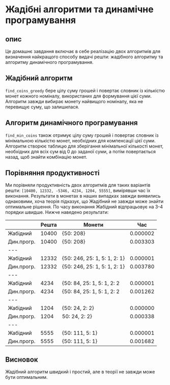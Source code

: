 # Жадібні алгоритми та динамічне програмування

## опис

Це домашнє завдання включає в себе реалізацію двох алгоритмів для визначення найкращого способу видачі решти: жадібного алгоритму та алгоритму динамічного програмування.

## Жадібний алгоритм

`find_coins_greedy` бере цілу суму грошей і повертає словник із кількістю монет кожного номіналу, використаних для формування цієї суми. Алгоритм завжди вибирає монету найвищого номіналу, яка не перевищує суму, що залишилася.

## Алгоритм динамічного програмування

`find_min_coins` також отримує цілу суму грошей і повертає словник із мінімальною кількістю монет, необхідних для компенсації цієї суми. Алгоритм створює таблицю для зберігання мінімальної кількості монет, необхідних для всіх сум від 0 до заданої суми, а потім повертається назад, щоб знайти комбінацію монет.

## Порівняння продуктивності

Ми порівняли продуктивність двох алгоритмів для таких варіантів решти: `[10400, 12332, -5346, 4234, 1204, 5555]`, вимірявши час їх виконання. Результати в монетах в наших випадках завжди виявились однаковими, хоча теорія підказує, що Жадібний не завжди може знайти оптимальне рішення. По часу виконання Жабідний відпрацьовує на 3-4 порядки швидше.
Нижче наведено результати:

|   | Решта | Монети | Час |
| --- | --- | --- | --- |
| Жабідний | 10400 | {50: 208} | 0.000002 | 
| Дин.прогр. | 10400 | {50: 208} | 0.003303 | 
| --- |  |  |  |
| Жабідний | 12332 | {50: 246, 25: 1, 5: 1, 2: 1} | 0.000001 | 
| Дин.прогр. | 12332 | {50: 246, 25: 1, 5: 1, 2: 1} | 0.003780 | 
| --- |  |  |  |
| Жабідний | 4234 | {50: 84, 25: 1, 5: 1, 2: 2 | 0.000001 | 
| Дин.прогр. | 4234 | {50: 84, 25: 1, 5: 1, 2: 2 | 0.001262 | 
| --- |  |  |  |
| Жабідний | 1204 | {50: 24, 2: 2} | 0.000000| 
| Дин.прогр. | 1204 | 50: 24, 2: 2} | 0.000338 | 
| --- |  |  |  |
| Жабідний | 5555 | {50: 111, 5: 1} | 0.000001 | 
| Дин.прогр. | 5555 | {50: 111, 5: 1} | 0.001682 | 

## Висновок

Жадібний алгоритм швидкий і простий, але в теорії не завжди може бути оптимальним.
